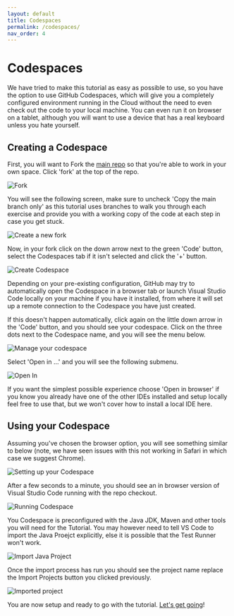 ```yaml
---
layout: default
title: Codespaces
permalink: /codespaces/
nav_order: 4
---
```

# Codespaces

We have tried to make this tutorial as easy as possible to use, so you have the option to use GitHub Codespaces, which will give you a completely configured environment running in the Cloud without the need to even check out the code to your local machine. You can even run it on  browser on a tablet, although you will want to use a device that has a real keyboard unless you hate yourself.

## Creating a Codespace

First, you will want to Fork the [main repo](https://github.com/jpgough/advent-of-tdd/) so that you're able to work in your own space. Click 'fork' at the top of the repo.

![Fork](/assets/fork.png)

You will see the following screen, make sure to uncheck 'Copy the main branch only' as this tutorial uses branches to walk you through each exercise and provide you with a working copy of the code at each step in case you get stuck.

![Create a new fork](/assets/create-a-new-fork.png)

Now, in your fork click on the down arrow next to the green 'Code' button, select the Codespaces tab if it isn't selected and click the '+' button.

![Create Codespace](/assets/create-codespace.png)

Depending on your pre-existing configuration, GitHub may try to automatically open the Codespace in a browser tab or launch Visual Studio Code locally on your machine if you have it installed, from where it will set up a remote connection to the Codespace you have just created.

If this doesn't happen automatically, click again on the little down arrow in the 'Code' button, and you should see your codespace. Click on the three dots next to the Codespace name, and you will see the menu below.

![Manage your codespace](/assets/manage-codespace.png)

Select 'Open in ...' and you will see the following submenu.

![Open In](/assets/open-codespace-in.png)

If you want the simplest possible experience choose 'Open in browser' if you know you already have one of the other IDEs installed and setup locally feel free to use that, but we won't cover how to install a local IDE here.

## Using your Codespace

Assuming you've chosen the browser option, you will see something similar to below (note, we have seen issues with this not working in Safari in which case we suggest Chrome).

![Setting up your Codespace](/assets/setting-up-your-codepace.png)

After a few seconds to a minute, you should see an in browser version of Visual Studio Code running with the repo checkout.

![Running Codespace](/assets/running-codespace.png)

You Codespace is preconfigured with the Java JDK, Maven and other tools you will need for the Tutorial. You may however need to tell VS Code to import the Java Proejct explicitly, else it is possible that the Test Runner won't work.

![Import Java Project](/assets/import-java-project.png)

Once the import process has run you should see the project name replace the Import Projects button you clicked previously.

![Imported project](/assets/imported-project.png)

You are now setup and ready to go with the tutorial. [Let's get going](/workshop)!